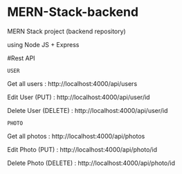 # MERN-Stack-backend
MERN Stack project (backend repository)

using Node JS + Express 

#Rest API

```
USER
```

Get all users  : http://localhost:4000/api/users

Edit User (PUT) : http://localhost:4000/api/user/id

Delete User (DELETE) : http://localhost:4000/api/user/id

```
PHOTO
```

Get all photos  : http://localhost:4000/api/photos

Edit Photo (PUT) : http://localhost:4000/api/photo/id

Delete Photo (DELETE) : http://localhost:4000/api/photo/id
